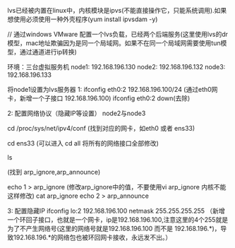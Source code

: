 lvs已经被内置在linux中，内核模块是ipvs(不能直接操作它，只能系统调用).如果想使用必须使用一种外壳程序(yum install ipvsdam -y)



// 通过windows VMware 配置一个lvs负载，已经两个后端服务(这里使用lvs的dr模型，mac地址欺骗因为是同一个局域网。如果不在同一个局域网需要使用tun模型，通过通道进行ip转换)

环境：三台虚拟服务机
node1: 192.168.196.130
node2: 192.168.196.132
node3: 192.168.196.133

将node1设置为lvs服务器
1: ifconfig eth0:2 192.168.196.100/24  (通过eth0网卡，新增一个子接口 192.168.196.100)
   ifconfig eth0:2 down(去除)
   

2: 配置网络协议（隐藏IP等设置）
node2与node3

cd /proc/sys/net/ipv4/conf    (找到对应的网卡，如eth0 或者 ens33)

cd ens33 (可以进入 cd all 将所有的网络接口全部修改)

ls

(找到 arp_ignore,arp_announce)

echo 1 > arp_ignore (修改arp_ignore中的值，不要使用vi arp_ignore 内核不能这样修改)
cat arp_ignore
echo 2 > arp_announce


3: 配置隐藏IP
ifconfig lo:2 192.168.196.100 netmask 255.255.255.255 （新增一个环回子接口，也就是一个网卡，ip是192.168.196.100,注意这里的4个255就是为了不产生网络号(这里的网络号就是192.168.196.100 而不是 192.168.196.*)，导致192.168.196.*的网络包也被环回网卡接收，永远发不出。）
